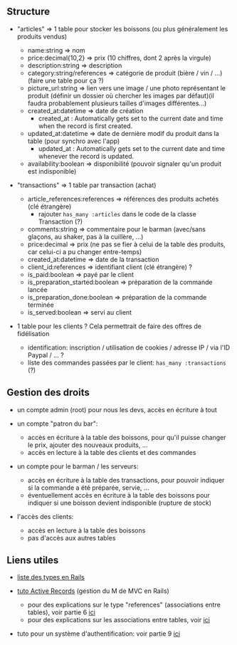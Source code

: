Structure
---------

* "articles" => 1 table pour stocker les boissons (ou plus généralement les produits vendus)
    * name:string => nom
    * price:decimal{10,2} => prix (10 chiffres, dont 2 après la virgule)
    * description:string => description
    * category:string/references => catégorie de produit (bière / vin / ...)(faire une table pour ça ?)
    * picture_url:string => lien vers une image / une photo représentant le produit (définir un dossier où chercher les images par défaut)(il faudra probablement plusieurs tailles d'images différentes...)
    * created_at:datetime => date de création
        * created_at : Automatically gets set to the current date and time when the record is first created.
    * updated_at:datetime => date de dernière modif du produit dans la table (pour synchro avec l'app)
        * updated_at : Automatically gets set to the current date and time whenever the record is updated.
    * availability:boolean => disponibilité (pouvoir signaler qu'un produit est indisponible)

* "transactions" => 1 table par transaction (achat)
    * article_references:references => références des produits achetés (clé étrangère)
        * rajouter `has_many :articles` dans le code de la classe Transaction (?)
    * comments:string => commentaire pour le barman (avec/sans glaçons, au shaker, pas à la cuillère, ...)
    * price:decimal => prix (ne pas se fier à celui de la table des produits, car celui-ci a pu changer entre-temps)
    * created_at:datetime => date de la transaction
    * client_id:references => identifiant client (clé étrangère) ?
    * is_paid:boolean                => payé par le client
    * is_preparation_started:boolean => préparation de la commande lancée
    * is_preparation_done:boolean    => préparation de la commande terminée
    * is_served:boolean              => servi au client

* 1 table pour les clients ? Cela permettrait de faire des offres de fidélisation
    * identification: inscription / utilisation de cookies / adresse IP / via l'ID Paypal / ... ?
    * liste des commandes passées par le client: `has_many :transactions` (?)


Gestion des droits
------------------

* un compte admin (root) pour nous les devs, accès en écriture à tout

* un compte "patron du bar":
    * accès en écriture à la table des boissons, pour qu'il puisse changer le prix, ajouter des nouveaux produits, ...
    * accès en lecture à la table des clients et des commandes

* un compte pour le barman / les serveurs:
    * accès en écriture à la table des transactions, pour pouvoir indiquer si la commande a été préparée, servie, ...
    * éventuellement accès en écriture à la table des boissons pour indiquer si une boisson devient indisponible (rupture de stock)

* l'accès des clients:
    * accès en lecture à la table des boissons
    * pas d'accès aux autres tables



Liens utiles
------------
* [liste des types en Rails](http://stackoverflow.com/questions/3260345/list-of-rails-model-types)

* [tuto Active Records](http://guides.rubyonrails.org/active_record_basics.html) (gestion du M de MVC en Rails)
	* pour des explications sur le type "references" (associations entre tables), voir partie 6 [ici](http://guides.rubyonrails.org/getting_started.html)
    * pour des explications sur les associations entre tables, voir [ici](http://guides.rubyonrails.org/association_basics.html)

* tuto pour un système d'authentification: voir partie 9 [ici](http://guides.rubyonrails.org/getting_started.html)


